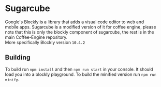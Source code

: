 # Sugarcube
Google's Blockly is a library that adds a visual code editor to web and mobile apps. Sugarcube is a modified version of it for coffee engine, please note that this is only the blockly component of sugarcube, the rest is in the main Coffee-Engine repository.<br>
More specifically Blockly version `10.4.2`

## Building
To build run `npm install` and then `npm run start` in your console. It should load you into a blockly playground.
To build the minified version run `npm run minify`.